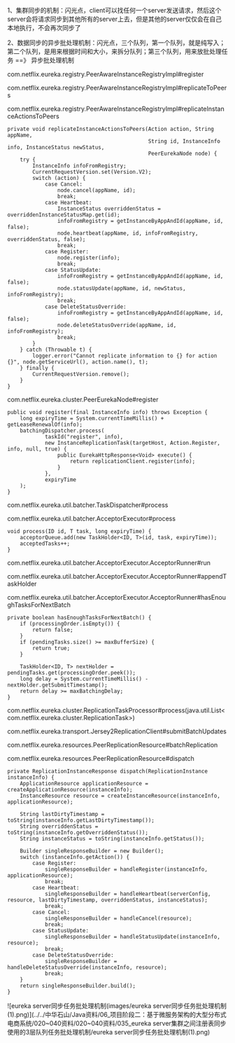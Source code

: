 1、集群同步的机制：闪光点，client可以找任何一个server发送请求，然后这个server会将请求同步到其他所有的server上去，但是其他的server仅仅会在自己本地执行，不会再次同步了

 

2、数据同步的异步批处理机制：闪光点，三个队列，第一个队列，就是纯写入；第二个队列，是用来根据时间和大小，来拆分队列；第三个队列，用来放批处理任务 ==》 异步批处理机制





com.netflix.eureka.registry.PeerAwareInstanceRegistryImpl#register

com.netflix.eureka.registry.PeerAwareInstanceRegistryImpl#replicateToPeers

com.netflix.eureka.registry.PeerAwareInstanceRegistryImpl#replicateInstanceActionsToPeers

```
private void replicateInstanceActionsToPeers(Action action, String appName,
                                             String id, InstanceInfo info, InstanceStatus newStatus,
                                             PeerEurekaNode node) {
    try {
        InstanceInfo infoFromRegistry;
        CurrentRequestVersion.set(Version.V2);
        switch (action) {
            case Cancel:
                node.cancel(appName, id);
                break;
            case Heartbeat:
                InstanceStatus overriddenStatus = overriddenInstanceStatusMap.get(id);
                infoFromRegistry = getInstanceByAppAndId(appName, id, false);
                node.heartbeat(appName, id, infoFromRegistry, overriddenStatus, false);
                break;
            case Register:
                node.register(info);
                break;
            case StatusUpdate:
                infoFromRegistry = getInstanceByAppAndId(appName, id, false);
                node.statusUpdate(appName, id, newStatus, infoFromRegistry);
                break;
            case DeleteStatusOverride:
                infoFromRegistry = getInstanceByAppAndId(appName, id, false);
                node.deleteStatusOverride(appName, id, infoFromRegistry);
                break;
        }
    } catch (Throwable t) {
        logger.error("Cannot replicate information to {} for action {}", node.getServiceUrl(), action.name(), t);
    } finally {
        CurrentRequestVersion.remove();
    }
}
```

com.netflix.eureka.cluster.PeerEurekaNode#register

```
public void register(final InstanceInfo info) throws Exception {
    long expiryTime = System.currentTimeMillis() + getLeaseRenewalOf(info);
    batchingDispatcher.process(
            taskId("register", info),
            new InstanceReplicationTask(targetHost, Action.Register, info, null, true) {
                public EurekaHttpResponse<Void> execute() {
                    return replicationClient.register(info);
                }
            },
            expiryTime
    );
}
```

com.netflix.eureka.util.batcher.TaskDispatcher#process

com.netflix.eureka.util.batcher.AcceptorExecutor#process

```
void process(ID id, T task, long expiryTime) {
    acceptorQueue.add(new TaskHolder<ID, T>(id, task, expiryTime));
    acceptedTasks++;
}
```

com.netflix.eureka.util.batcher.AcceptorExecutor.AcceptorRunner#run

com.netflix.eureka.util.batcher.AcceptorExecutor.AcceptorRunner#appendTaskHolder

com.netflix.eureka.util.batcher.AcceptorExecutor.AcceptorRunner#hasEnoughTasksForNextBatch

```
private boolean hasEnoughTasksForNextBatch() {
    if (processingOrder.isEmpty()) {
        return false;
    }
    if (pendingTasks.size() >= maxBufferSize) {
        return true;
    }

    TaskHolder<ID, T> nextHolder = pendingTasks.get(processingOrder.peek());
    long delay = System.currentTimeMillis() - nextHolder.getSubmitTimestamp();
    return delay >= maxBatchingDelay;
}
```



com.netflix.eureka.cluster.ReplicationTaskProcessor#process(java.util.List<com.netflix.eureka.cluster.ReplicationTask>)



com.netflix.eureka.transport.Jersey2ReplicationClient#submitBatchUpdates

com.netflix.eureka.resources.PeerReplicationResource#batchReplication

com.netflix.eureka.resources.PeerReplicationResource#dispatch

```
private ReplicationInstanceResponse dispatch(ReplicationInstance instanceInfo) {
    ApplicationResource applicationResource = createApplicationResource(instanceInfo);
    InstanceResource resource = createInstanceResource(instanceInfo, applicationResource);

    String lastDirtyTimestamp = toString(instanceInfo.getLastDirtyTimestamp());
    String overriddenStatus = toString(instanceInfo.getOverriddenStatus());
    String instanceStatus = toString(instanceInfo.getStatus());

    Builder singleResponseBuilder = new Builder();
    switch (instanceInfo.getAction()) {
        case Register:
            singleResponseBuilder = handleRegister(instanceInfo, applicationResource);
            break;
        case Heartbeat:
            singleResponseBuilder = handleHeartbeat(serverConfig, resource, lastDirtyTimestamp, overriddenStatus, instanceStatus);
            break;
        case Cancel:
            singleResponseBuilder = handleCancel(resource);
            break;
        case StatusUpdate:
            singleResponseBuilder = handleStatusUpdate(instanceInfo, resource);
            break;
        case DeleteStatusOverride:
            singleResponseBuilder = handleDeleteStatusOverride(instanceInfo, resource);
            break;
    }
    return singleResponseBuilder.build();
}
```

![eureka server同步任务批处理机制(images/eureka server同步任务批处理机制(1).png)](../../中华石山/Java资料/06_项目阶段二：基于微服务架构的大型分布式电商系统/020~040资料/020~040资料/035_eureka server集群之间注册表同步使用的3层队列任务批处理机制/eureka server同步任务批处理机制(1).png)

